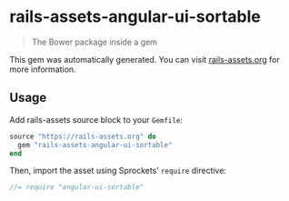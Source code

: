 # rails-assets-angular-ui-sortable

> The Bower package inside a gem

This gem was automatically generated. You can visit [rails-assets.org](https://rails-assets.org) for more information.

## Usage

Add rails-assets source block to your `Gemfile`:

```ruby
source "https://rails-assets.org" do
  gem "rails-assets-angular-ui-sortable"
end

```

Then, import the asset using Sprockets’ `require` directive:

```js
//= require "angular-ui-sortable"
```
